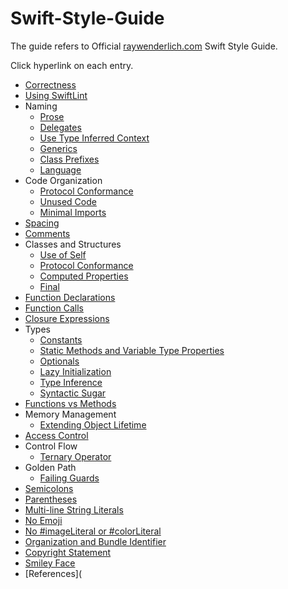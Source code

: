 # Swift-Style-Guide

The guide refers to Official [raywenderlich.com](https://raywenderlich.com) Swift Style Guide.

Click hyperlink on each entry.

- [Correctness](https://github.com/raywenderlich/swift-style-guide#correctness)
- [Using SwiftLint](https://github.com/raywenderlich/swift-style-guide#using-swiftlint)
- Naming
  - [Prose](https://github.com/raywenderlich/swift-style-guide#prose)
  - [Delegates](https://github.com/raywenderlich/swift-style-guide#delegates)
  - [Use Type Inferred Context](https://github.com/raywenderlich/swift-style-guide#use-type-inferred-context)
  - [Generics](https://github.com/raywenderlich/swift-style-guide#generics)
  - [Class Prefixes](https://github.com/raywenderlich/swift-style-guide#class-prefixes)
  - [Language](https://github.com/raywenderlich/swift-style-guide#language)
- Code Organization
  - [Protocol Conformance](https://github.com/raywenderlich/swift-style-guide#protocol-conformance)
  - [Unused Code](https://github.com/raywenderlich/swift-style-guide#unused-code)
  - [Minimal Imports](https://github.com/raywenderlich/swift-style-guide#minimal-imports)
- [Spacing](https://github.com/raywenderlich/swift-style-guide#spacing)
- [Comments](https://github.com/raywenderlich/swift-style-guide#comments)
- Classes and Structures
  - [Use of Self](https://github.com/raywenderlich/swift-style-guide#use-of-self)
  - [Protocol Conformance](https://github.com/raywenderlich/swift-style-guide#protocol-conformance)
  - [Computed Properties](https://github.com/raywenderlich/swift-style-guide#computed-properties)
  - [Final](https://github.com/raywenderlich/swift-style-guide#final)
- [Function Declarations](https://github.com/raywenderlich/swift-style-guide#function-declarations)
- [Function Calls](https://github.com/raywenderlich/swift-style-guide#function-calls)
- [Closure Expressions](https://github.com/raywenderlich/swift-style-guide#closure-expressions)
- Types
  - [Constants](https://github.com/raywenderlich/swift-style-guide#constants)
  - [Static Methods and Variable Type Properties](https://github.com/raywenderlich/swift-style-guide#static-methods-and-variable-type-properties)
  - [Optionals](https://github.com/raywenderlich/swift-style-guide#optionals)
  - [Lazy Initialization](https://github.com/raywenderlich/swift-style-guide#lazy-initialization)
  - [Type Inference](https://github.com/raywenderlich/swift-style-guide#type-inference)
  - [Syntactic Sugar](https://github.com/raywenderlich/swift-style-guide#syntactic-sugar)
- [Functions vs Methods](https://github.com/raywenderlich/swift-style-guide#functions-vs-methods)
- Memory Management
  - [Extending Object Lifetime](https://github.com/raywenderlich/swift-style-guide#extending-object-lifetime)
- [Access Control](https://github.com/raywenderlich/swift-style-guide#access-control)
- Control Flow
  - [Ternary Operator](https://github.com/raywenderlich/swift-style-guide#ternary-operator)
- Golden Path
  - [Failing Guards](https://github.com/raywenderlich/swift-style-guide#failing-guards)
- [Semicolons](https://github.com/raywenderlich/swift-style-guide#semicolons)
- [Parentheses](https://github.com/raywenderlich/swift-style-guide#parentheses)
- [Multi-line String Literals](https://github.com/raywenderlich/swift-style-guide#multi-line-string-literals)
- [No Emoji](https://github.com/raywenderlich/swift-style-guide#no-emoji)
- [No #imageLiteral or #colorLiteral](https://github.com/raywenderlich/swift-style-guide#no-imageliteral-or-colorliteral)
- [Organization and Bundle Identifier](https://github.com/raywenderlich/swift-style-guide#organization-and-bundle-identifier)
- [Copyright Statement](https://github.com/raywenderlich/swift-style-guide#copyright-statement)
- [Smiley Face](https://github.com/raywenderlich/swift-style-guide#smiley-face)
- [References](